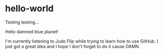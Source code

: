 # hello-world

Testing testing...

Hello damned blue planet!

I'm currently listening to Judo Flip while trying to learn how to use GitHub. I just got a great idea and I hope I don't forget to do it cause DAMN.
